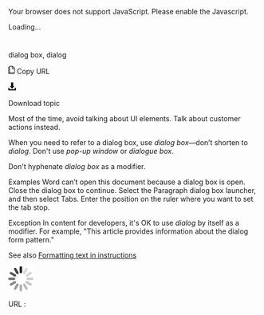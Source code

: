Your browser does not support JavaScript. Please enable the Javascript.

Loading...

# 

dialog box, dialog

![Copy URL](dialog-box-dialog_files/Copy.png)
Copy URL

![Download](dialog-box-dialog_files/Download.png)

Download topic

Most of the time, avoid talking about UI elements. Talk about customer actions instead.

When you need to refer to a dialog box, use *dialog box*—don’t shorten to *dialog.* Don't use *pop-up window* or *dialogue box*.

Don't hyphenate *dialog box* as a modifier.

Examples
Word can’t open this document because a dialog box is open. Close the dialog box to continue.
Select the Paragraph dialog box launcher, and then select Tabs. Enter the position on the ruler where you want to set the tab stop.

Exception In content for developers, it's OK to use *dialog* by itself as a modifier. For example, "This article provides information about the dialog form pattern."

See also [Formatting text in instructions](https://worldready.cloudapp.net/Styleguide/Read?id=2700&topicid=29014)

![In progress](dialog-box-dialog_files/activity-large.gif)

URL :
